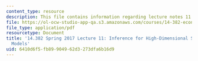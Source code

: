 ```yaml
---
content_type: resource
description: This file contains information regarding lecture notes 11.
file: https://ol-ocw-studio-app-qa.s3.amazonaws.com/courses/14-382-econometrics-spring-2017/6410d6f5fb89904962d3273dfa6b16d9_MIT14_382S17_lec11.pdf
file_type: application/pdf
resourcetype: Document
title: '14.382 Spring 2017 Lecture 11: Inference for High-Dimensional Sparse Econometric
  Models'
uid: 6410d6f5-fb89-9049-62d3-273dfa6b16d9
---
```


